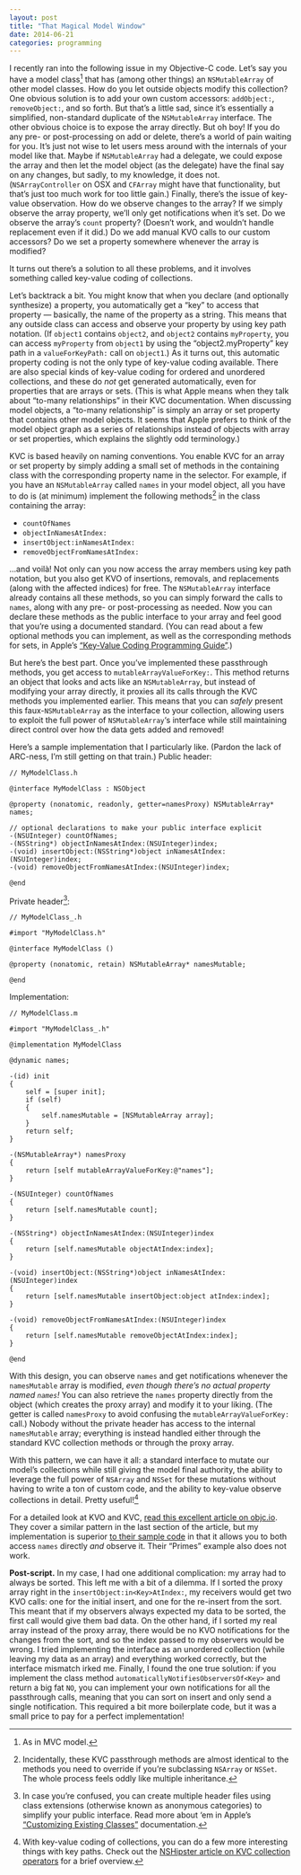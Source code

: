 ```yaml
---
layout: post
title: "That Magical Model Window"
date: 2014-06-21
categories: programming
---
```

I recently ran into the following issue in my Objective-C code. Let’s say you have a model class[^1] that has (among other things) an `NSMutableArray` of other model classes. How do you let outside objects modify this collection? One obvious solution is to add your own custom accessors: `addObject:`, `removeObject:`, and so forth. But that’s a little sad, since it’s essentially a simplified, non-standard duplicate of the `NSMutableArray` interface. The other obvious choice is to expose the array directly. But oh boy! If you do any pre- or post-processing on add or delete, there’s a world of pain waiting for you. It’s just not wise to let users mess around with the internals of your model like that. Maybe if `NSMutableArray` had a delegate, we could expose the array and then let the model object (as the delegate) have the final say on any changes, but sadly, to my knowledge, it does not. (`NSArrayController` on OSX and `CFArray` might have that functionality, but that’s just too much work for too little gain.) Finally, there’s the issue of key-value observation. How do we observe changes to the array? If we simply observe the array property, we’ll only get notifications when it’s set. Do we observe the array’s `count` property? (Doesn’t work, and wouldn’t handle replacement even if it did.) Do we add manual KVO calls to our custom accessors? Do we set a property somewhere whenever the array is modified?

It turns out there’s a solution to all these problems, and it involves something called key-value coding of collections.

<!--more-->

Let’s backtrack a bit. You might know that when you declare (and optionally synthesize) a property, you automatically get a “key” to access that property — basically, the name of the property as a string. This means that any outside class can access and observe your property by using key path notation. (If `object1` contains `object2`, and `object2` contains `myProperty`, you can access `myProperty` from `object1` by using the  “object2.myProperty” key path in a `valueForKeyPath:` call on `object1`.) As it turns out, this automatic property coding is not the only type of key-value coding available. There are also special kinds of key-value coding for ordered and unordered collections, and these do *not* get generated automatically, even for properties that are arrays or sets. (This is what Apple means when they talk about “to-many relationships” in their KVC documentation. When discussing model objects, a “to-many relationship” is simply an array or set property that contains other model objects. It seems that Apple prefers to think of the model object graph as a series of relationships instead of objects with array or set properties, which explains the slightly odd terminology.)

KVC is based heavily on naming conventions. You enable KVC for an array or set property by simply adding a small set of methods in the containing class with the corresponding property name in the selector. For example, if you have an `NSMutableArray` called `names` in your model object, all you have to do is (at minimum) implement the following methods[^2] in the class containing the array:

* `countOfNames`
* `objectInNamesAtIndex:`
* `insertObject:inNamesAtIndex:`
* `removeObjectFromNamesAtIndex:`

…and voilà! Not only can you now access the array members using key path notation, but you also get KVO of insertions, removals, and replacements (along with the affected indices) for free. The `NSMutableArray` interface already contains all these methods, so you can simply forward the calls to `names`, along with any pre- or post-processing as needed. Now you can declare these methods as the public interface to your array and feel good that you’re using a documented standard. (You can read about a few optional methods you can implement, as well as the corresponding methods for sets, in Apple’s [“Key-Value Coding Programming Guide”](https://developer.apple.com/library/mac/documentation/Cocoa/Conceptual/KeyValueCoding/Articles/KeyValueCoding.html).)

But here’s the best part. Once you’ve implemented these passthrough methods, you get access to `mutableArrayValueForKey:`. This method returns an object that looks and acts like an `NSMutableArray`, but instead of modifying your array directly, it proxies all its calls through the KVC methods you implemented earlier. This means that you can *safely* present this faux-`NSMutableArray` as the interface to your collection, allowing users to exploit the full power of `NSMutableArray`‘s interface while still maintaining direct control over how the data gets added and removed!

Here’s a sample implementation that I particularly like. (Pardon the lack of ARC-ness, I’m still getting on that train.) Public header:

    // MyModelClass.h

    @interface MyModelClass : NSObject

    @property (nonatomic, readonly, getter=namesProxy) NSMutableArray* names;

    // optional declarations to make your public interface explicit
    -(NSUInteger) countOfNames;
    -(NSString*) objectInNamesAtIndex:(NSUInteger)index;
    -(void) insertObject:(NSString*)object inNamesAtIndex:(NSUInteger)index;
    -(void) removeObjectFromNamesAtIndex:(NSUInteger)index;

    @end

Private header[^3]:

    // MyModelClass_.h

    #import "MyModelClass.h"

    @interface MyModelClass ()

    @property (nonatomic, retain) NSMutableArray* namesMutable;

    @end

Implementation:

    // MyModelClass.m

    #import "MyModelClass_.h"

    @implementation MyModelClass

    @dynamic names;

    -(id) init
    {
        self = [super init];
        if (self)
        {
            self.namesMutable = [NSMutableArray array];
        }
        return self;
    }

    -(NSMutableArray*) namesProxy
    {
        return [self mutableArrayValueForKey:@"names"];
    }

    -(NSUInteger) countOfNames
    {
        return [self.namesMutable count];
    }

    -(NSString*) objectInNamesAtIndex:(NSUInteger)index
    {
        return [self.namesMutable objectAtIndex:index];
    }

    -(void) insertObject:(NSString*)object inNamesAtIndex:(NSUInteger)index
    {
        return [self.namesMutable insertObject:object atIndex:index];
    }

    -(void) removeObjectFromNamesAtIndex:(NSUInteger)index
    {
        return [self.namesMutable removeObjectAtIndex:index];
    }

    @end

With this design, you can observe `names` and get notifications whenever the `namesMutable` array is modified, *even though there’s no actual property named `names`!* You can also retrieve the `names` property directly from the object (which creates the proxy array) and modify it to your liking. (The getter is called `namesProxy` to avoid confusing the `mutableArrayValueForKey:` call.) Nobody without the private header has access to the internal `namesMutable` array; everything is instead handled either through the standard KVC collection methods or through the proxy array.

With this pattern, we can have it all: a standard interface to mutate our model’s collections while still giving the model final authority, the ability to leverage the full power of `NSArray` and `NSSet` for these mutations without having to write a ton of custom code, and the ability to key-value observe collections in detail. Pretty useful![^4]

For a detailed look at KVO and KVC, [read this excellent article on objc.io](http://www.objc.io/issue-7/key-value-coding-and-observing.html). They cover a similar pattern in the last section of the article, but my implementation is superior [to their sample code](https://github.com/objcio/issue-7-contact-editor/blob/master/Contact%20Editor/ContactList.mm#L51) in that it allows you to both access `names` directly *and* observe it. Their “Primes” example also does not work.

**Post-script.** In my case, I had one additional complication: my array had to always be sorted. This left me with a bit of a dilemma. If I sorted the proxy array right in the `insertObject:in<Key>AtIndex:`, my receivers would get two KVO calls: one for the initial insert, and one for the re-insert from the sort. This meant that if my observers always expected my data to be sorted, the first call would give them bad data. On the other hand, if I sorted my real array instead of the proxy array, there would be no KVO notifications for the changes from the sort, and so the index passed to my observers would be wrong. I tried implementing the interface as an unordered collection (while leaving my data as an array) and everything worked correctly, but the interface mismatch irked me. Finally, I found the one true solution: if you implement the class method `automaticallyNotifiesObserversOf<Key>` and return a big fat `NO`, you can implement your own notifications for all the passthrough calls, meaning that you can sort on insert and only send a single notification. This required a bit more boilerplate code, but it was a small price to pay for a perfect implementation!

[^1]: As in MVC model.
[^2]: Incidentally, these KVC passthrough methods are almost identical to the methods you need to override if you’re subclassing `NSArray` or `NSSet`. The whole process feels oddly like multiple inheritance.
[^3]: In case you’re confused, you can create multiple header files using class extensions (otherwise known as anonymous categories) to simplify your public interface. Read more about ‘em in Apple’s [“Customizing Existing Classes”](https://developer.apple.com/library/mac/documentation/Cocoa/Conceptual/ProgrammingWithObjectiveC/CustomizingExistingClasses/CustomizingExistingClasses.html) documentation.
[^4]: With key-value coding of collections, you can do a few more interesting things with key paths. Check out the [NSHipster article on KVC collection operators](http://nshipster.com/kvc-collection-operators/) for a brief overview.